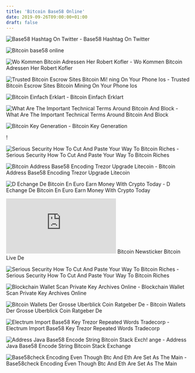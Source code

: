```yaml
---
title: 'Bitcoin Base58 Online'
date: 2019-09-26T09:00:00+01:00
draft: false
---
```


![Base58 Hashtag On Twitter - ](https://pbs.twimg.com/media/D0pqn0-XQAEri9-.png "Base58 Hashtag On Twitter | Bitcoin base58 online") Base58 Hashtag On Twitter

![Bitcoin base58 online](https://base58.de/wp-content/uploads/2018/09/Bildschirmfoto-2018-09-14-um-11.28.04.png "Bitcoin base58 online") 

![Wo Kommen Bitcoin Adressen Her Robert Kofler - ](http://www.robert-kofler.at/wp-content/uploads/2017/01/elliptische-Kurve_PQ_gerade.png "Wo Kommen Bitcoin Adressen Her Robert Kofler | Bitcoin base58 online") Wo Kommen Bitcoin Adressen Her Robert Kofler

![Trusted Bitcoin Escrow Sites Bitcoin Mi!   ning On Your Phone Ios - ](https://i0.wp.com/bitcoinafrica.io/wp-content/uploads/2018/06/Screen-Shot-2018-06-10-at-18.22.40.png?resize\u003d353,353 "Trusted Bitcoin Escrow Sites Bitcoin Mining On Your Phone Ios | Bitcoin base58 online") Trusted Bitcoin Escrow Sites Bitcoin Mining On Your Phone Ios

![Bitcoin Einfach Erklart - ](http://blockchain-nachrichten.com/uploads/8/2/2/6/82265992/bitcoin-online-bank_1.png "Bitcoin Einfach Erklart | Bitcoin base58 online") Bitcoin Einfach Erklart

![What Are The Important Technical Terms Around Bitcoin And Block - ](https://qph.fs.quoracdn.net/main-qimg-a8f89b2ba53205bedf3c5c5df139951b.webp "What Are The Important Technical Terms Around Bitcoin And Block | Bitcoin base58 online") What Are The Important Technical Terms Around Bitcoin And Block

![Bitcoin Key Generation - ](https://asecuritysite.com/bithash.png "Bitcoin Key Generation !   | Bitcoin base58 online") Bitcoin Key Generation

!

![Serious Security How To Cut And Paste Your Way To Bitcoin Riches - ](https://sophosnews.files.wordpress.com/2018/07/btc-copy-1200.png?w=780&h=408&crop=1 "Serious Security How To Cut And Paste Your Way To Bitcoin Riches | Bitcoin base58 online") Serious Security How To Cut And Paste Your Way To Bitcoin Riches

![Bitcoin Address Base58 Encoding Trezor Upgrade Litecoin - ](http://synagonism.net/dirMiwMcs/dirTchInf/filMcsDtcnet.files/imgBtcwprFig7.png "Bitcoin Address Base58 Encoding Trezor Upgrade Litecoin | Bitcoin base58 online") Bitcoin Address Base58 Encoding Trezor Upgrade Litecoin

![D Echange De Bitcoin En Euro Earn Money With Crypto Today - ](https://i.ytimg.com/vi/jvPy1dQpIxg/maxresdefault.jpg "D Echange De Bitcoin En Euro Earn Money With Crypto Today | B!   itcoin base58 online") D Echange De Bitcoin En Euro Earn Money With Crypto Today

![Bitcoin Newsticker Bitcoin Live De - ](https://bitcoin-live.de/imaginibus.php?picturae=aHR0cHM6Ly9iaXRjb2luYXBpLmRlL3d&halkan-ka-bax=pZGdldC9jdXJyZW50LWJ0Yy1wcmljZT9zaXplPTM= "Bitcoin Newsticker Bitcoin Live De | Bitcoin base58 online") Bitcoin Newsticker Bitcoin Live De

![Serious Security How To Cut And Paste Your Way To Bitcoin Riches - ](https://sophosnews.files.wordpress.com/2018/07/btc-ownership-chain-640.png?w=775 "Serious Security How To Cut And Paste Your Way To Bitcoin Riches | Bitcoin base58 online") Serious Security How To Cut And Paste Your Way To Bitcoin Riches

![Blockchain Wallet Scan Private Key Archives Online - ](http://online-blockchain.com/wp-content/uploads/2017/10/wallet-be-your-own-bank-betbybitcoin-best-bitcoin_3-1.jpg) Blockchain Wallet Scan Private Key Archives Online

![Bitcoin Wallets Der Grosse Uberblick Coin Ratgeber De - ](https://coin-ratgeber.de/wp-content/uploads/2019/05/Bitcoin-Wallets-Banner.jpg "Bitcoin Wallets Der Grosse Uberblick Coin Ratgeber De | Bitcoin base58 online") Bitcoin Wallets Der Grosse Uberblick Coin Ratgeber De

![Electrum Import Base58 Key Trezor Repeated Words Tradecorp - ](http://www.mocacinno.com/blog/wp-content/uploads/2017/05/cb_09.png "Electrum Import Base58 Key Trezor Repeated Words Tradecorp | Bitcoin base58 online") Electrum Import Base58 Key Trezor Repeated Words Tradecorp

![Address Java Base58 Encode String Bitcoin Stack Exch!   ange - ](https://i.stack.imgur.com/2cxPV.png "Address Java Base58 Encode String Bitcoin Stack Exchange | Bitcoin base58 online") Address Java Base58 Encode String Bitcoin Stack Exchange

![Base58check Encoding Even Though Btc And Eth Are Set As The Main - ](https://www.trustnodes.com/wp-content/uploads/2019/01/bitcoin-nodes-jan-2019.png "Base58check Encoding Even Though Btc And Eth Are Set As The Main | Bitcoin base58 online") Base58check Encoding Even Though Btc And Eth Are Set As The Main